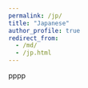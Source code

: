 ```yaml
---
permalink: /jp/
title: "Japanese"
author_profile: true
redirect_from: 
  - /md/
  - /jp.html
---
```


pppp

<!-- 日本語ウェブサイトは[こちら。](https://yyamato-as.github.io/website_jp/) -->
